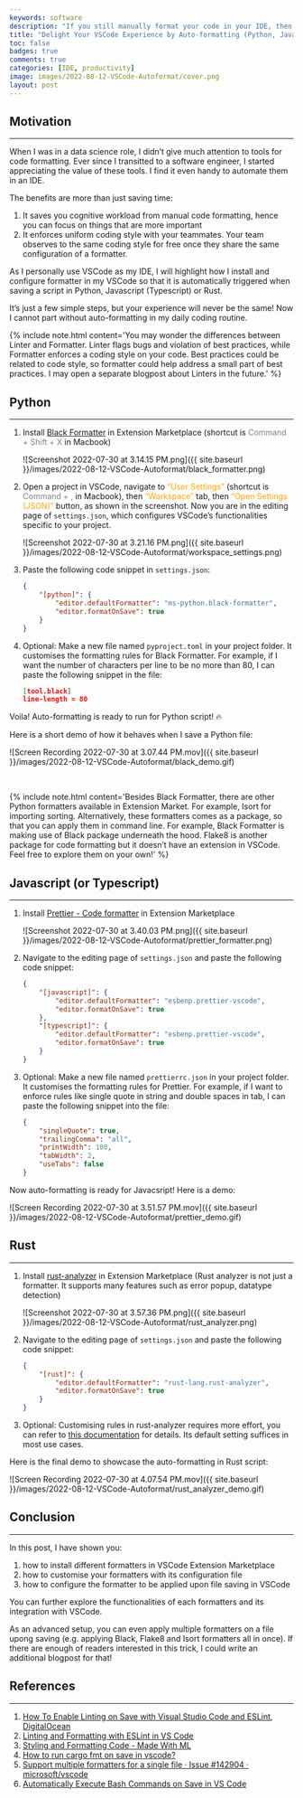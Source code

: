 ```yaml
---
keywords: software
description: "If you still manually format your code in your IDE, then this post is for you! Save your time by enabling your IDE to format the code for you — I will walk you through how to configure your VSCode to do auto-formatting on scripts in Python, Javascript and Rust."
title: "Delight Your VSCode Experience by Auto-formatting (Python, Javascript, Rust)"
toc: false
badges: true
comments: true
categories: [IDE, productivity]
image: images/2022-08-12-VSCode-Autoformat/cover.png
layout: post
---
```


## **Motivation**
---

When I was in a data science role, I didn’t give much attention to tools for code formatting. Ever since I transitted to a software engineer, I started appreciating the value of these tools. I find it even handy to automate them in an IDE.

The benefits are more than just saving time:

1. It saves you cognitive workload from manual code formatting, hence you can focus on things that are more important
2. It enforces uniform coding style with your teammates. Your team observes to the same coding style for free once they share the same configuration of a formatter.

As I personally use VSCode as my IDE, I will highlight how I install and configure formatter in my VSCode so that it is automatically triggered when saving a script in Python, Javascript (Typescript) or Rust.

It’s just a few simple steps, but your experience will never be the same! Now I cannot part without auto-formatting in my daily coding routine.

{% include note.html content='You may wonder the differences between Linter and Formatter.
Linter flags bugs and violation of best practices, while Formatter enforces a coding style on your code. Best practices could be related to code style, so formatter could help address a small part of best practices. I may open a separate blogpost about Linters in the future.' %}

## **Python**
---

1. Install [Black Formatter](https://marketplace.visualstudio.com/items?itemName=ms-python.black-formatter) in Extension Marketplace (shortcut is <span style="color:grey">Command + Shift + X </span> in Macbook)
    
    ![Screenshot 2022-07-30 at 3.14.15 PM.png]({{ site.baseurl }}/images/2022-08-12-VSCode-Autoformat/black_formatter.png)
    
2. Open a project in VSCode, navigate to <span style="color:orange">“User Settings”</span> (shortcut is <span style="color:grey">Command + ,</span> in Macbook), then <span style="color:orange">“Workspace”</span> tab, then <span style="color:orange">“Open Settings (JSON)”</span> button, as shown in the screenshot. Now you are in the editing page of `settings.json`, which configures VSCode’s functionalities specific to your project.
    
    ![Screenshot 2022-07-30 at 3.21.16 PM.png]({{ site.baseurl }}/images/2022-08-12-VSCode-Autoformat/workspace_settings.png)
    
3. Paste the following code snippet in `settings.json`:
    
    ```json
    {
        "[python]": {
            "editor.defaultFormatter": "ms-python.black-formatter",
            "editor.formatOnSave": true
        }
    }
    ```
    
4. Optional: Make a new file named `pyproject.toml` in your project folder. It customises the formatting rules for Black Formatter. For example, if I want the number of characters per line to be no more than 80, I can paste the following snippet in the file:
    
    ```json
    [tool.black]
    line-length = 80
    ```

Voila! Auto-formatting is ready to run for Python script! 🔥

Here is a short demo of how it behaves when I save a Python file:

![Screen Recording 2022-07-30 at 3.07.44 PM.mov]({{ site.baseurl }}/images/2022-08-12-VSCode-Autoformat/black_demo.gif)

<br>

{% include note.html content='Besides Black Formatter, there are other Python formatters available in Extension Market. For example, Isort for importing sorting.
Alternatively, these formatters comes as a package, so that you can apply them in command line. For example, Black Formatter is making use of Black package underneath the hood. Flake8 is another package for code formatting but it doesn’t have an extension in VSCode. Feel free to explore them on your own!' %}

## **Javascript (or Typescript)**
---

1. Install [Prettier - Code formatter](https://marketplace.visualstudio.com/items?itemName=esbenp.prettier-vscode) in Extension Marketplace
    
    ![Screenshot 2022-07-30 at 3.40.03 PM.png]({{ site.baseurl }}/images/2022-08-12-VSCode-Autoformat/prettier_formatter.png)
    
2. Navigate to the editing page of `settings.json` and paste the following code snippet:
    
    ```json
    {
        "[javascript]": {
            "editor.defaultFormatter": "esbenp.prettier-vscode",
            "editor.formatOnSave": true
        },
        "[typescript]": {
            "editor.defaultFormatter": "esbenp.prettier-vscode",
            "editor.formatOnSave": true
        }
    }
    ```
    
3. Optional: Make a new file named `prettierrc.json` in your project folder. It customises the formatting rules for Prettier. For example, if I want to enforce rules like single quote in string and double spaces in tab, I can paste the following snippet into the file:
       
    ```json
    {
        "singleQuote": true,
        "trailingComma": "all",
        "printWidth": 100,
        "tabWidth": 2,
        "useTabs": false
    }
    ```
    

Now auto-formatting is ready for Javacsript! Here is a demo:
    
![Screen Recording 2022-07-30 at 3.51.57 PM.mov]({{ site.baseurl }}/images/2022-08-12-VSCode-Autoformat/prettier_demo.gif)


## **Rust**
---

1. Install [rust-analyzer](https://marketplace.visualstudio.com/items?itemName=rust-lang.rust-analyzer) in Extension Marketplace (Rust analyzer is not just a formatter. It supports many features such as error popup, datatype detection)
    
    ![Screenshot 2022-07-30 at 3.57.36 PM.png]({{ site.baseurl }}/images/2022-08-12-VSCode-Autoformat/rust_analyzer.png)
    
2. Navigate to the editing page of `settings.json` and paste the following code snippet:
    
    ```json
    {
        "[rust]": {
            "editor.defaultFormatter": "rust-lang.rust-analyzer",
            "editor.formatOnSave": true
        }
    }
    ```
    
1. Optional: Customising rules in rust-analyzer requires more effort, you can refer to [this documentation](https://github.com/rust-lang/rust-analyzer/blob/master/docs/user/manual.adoc#configuration) for details. Its default setting suffices in most use cases. 


Here is the final demo to showcase the auto-formatting in Rust script:
    
![Screen Recording 2022-07-30 at 4.07.54 PM.mov]({{ site.baseurl }}/images/2022-08-12-VSCode-Autoformat/rust_analyzer_demo.gif)
    

## **Conclusion**
---

In this post, I have shown you:

1. how to install different formatters in VSCode Extension Marketplace
2. how to customise your formatters with its configuration file
3. how to configure the formatter to be applied upon file saving in VSCode

You can further explore the functionalities of each formatters and its integration with VSCode.

As an advanced setup, you can even apply multiple formatters on a file upong saving (e.g. applying Black, Flake8 and Isort formatters all in once). If there are enough of readers interested in this trick, I could write an additional blogpost for that!

## **References**
---

1. [How To Enable Linting on Save with Visual Studio Code and ESLint, DigitalOcean](https://www.digitalocean.com/community/tutorials/workflow-auto-eslinting)
2. [Linting and Formatting with ESLint in VS Code](https://morioh.com/p/7a567e1c0e1b)
3. [Styling and Formatting Code - Made With ML](https://madewithml.com/courses/mlops/styling/)
4. [How to run cargo fmt on save in vscode?](https://stackoverflow.com/questions/67859926/how-to-run-cargo-fmt-on-save-in-vscode)
5. [Support multiple formatters for a single file · Issue #142904 · microsoft/vscode](https://github.com/microsoft/vscode/issues/142904)
6. [Automatically Execute Bash Commands on Save in VS Code](https://betterprogramming.pub/automatically-execute-bash-commands-on-save-in-vs-code-7a3100449f63)